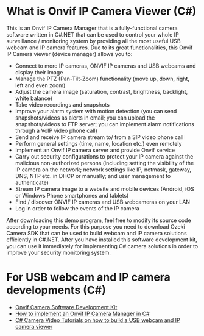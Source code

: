 # What is Onvif IP Camera Viewer (C#) #

This is an Onvif IP Camera Manager that is a fully-functional camera software written in C#.NET that can be used to control your whole IP surveillance / monitoring system by providing all the most useful USB webcam and IP camera features. Due to its great functionalities, this Onvif IP Camera viewer (device manager) allows you to:

  * Connect to more IP cameras, ONVIF IP cameras and USB webcams and display their image
  * Manage the PTZ (Pan-Tilt-Zoom) functionality (move up, down, right, left and even zoom)
  * Adjust the camera image (saturation, contrast, brightness, backlight, white balance)
  * Take video recordings and snapshots
  * Improve your alarm system with motion detection (you can send snapshots/videos as alerts in email; you can upload the snapshots/videos to FTP server; you can implement alarm notifications through a VoIP video phone call)
  * Send and receive IP camera stream to/ from a SIP video phone call
  * Perform general settings (time, name, location etc.) even remotely
  * Implement an Onvif IP camera server and provide Onvif service
  * Carry out security configurations to protect your IP camera against the malicious non-authorized persons (including setting the visibility of the IP camera on the network; network settings like IP, netmask, gateway, DNS, NTP etc. in DHCP or manually; and user management to authenticate)
  * Stream IP camera image to a website and mobile devices (Android, iOS or Windows Phone smartphones and tablets)
  * Find / discover ONVIF IP cameras and USB webcameras on your LAN
  * Log in order to follow the events of the IP camera

After downloading this demo program, feel free to modify its source code according to your needs. For this purpose you need to download Ozeki Camera SDK that can be used to build webcam and IP camera solutions efficiently in C#.NET. After you have installed this software development kit, you can use it immediately for implementing C# camera solutions in order to improve your security monitoring system.

# For USB webcam and IP camera developments (C#) #

  * [Onvif Camera Software Development Kit](http://www.camera-sdk.com/)
  * [How to implement an Onvif IP Camera Manager in C#](http://www.camera-sdk.com/p_27-onvif-ip-camera-manager-exe-demo-onvif.html)
  * [C# Camera Video Tutorials on how to build a USB webcam and IP camera viewer](http://www.camera-sdk.com/p_240-c-camera-video-tutorials-onvif.html)
